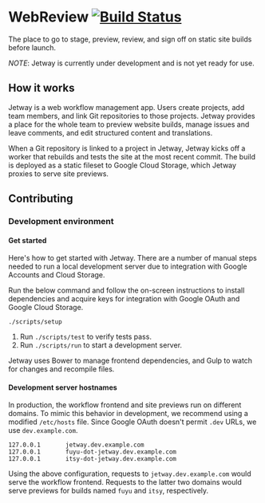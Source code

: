 # WebReview [![Build Status](https://travis-ci.org/grow/webreview.png?branch=master)](https://travis-ci.org/grow/webreview)

The place to go to stage, preview, review, and sign off on static site builds before launch.

*NOTE*: Jetway is currently under development and is not yet ready for use.

## How it works

Jetway is a web workflow management app. Users create projects, add team members, and link Git repositories to those projects. Jetway provides a place for the whole team to preview website builds, manage issues and leave comments, and edit structured content and translations.

When a Git repository is linked to a project in Jetway, Jetway kicks off a worker that rebuilds and tests the site at the most recent commit. The build is deployed as a static fileset to Google Cloud Storage, which Jetway proxies to serve site previews.

## Contributing

### Development environment

#### Get started

Here's how to get started with Jetway. There are a number of manual steps needed to run a local development server due to integration with Google Accounts and Cloud Storage.

Run the below command and follow the on-screen instructions to install dependencies and acquire keys for integration with Google OAuth and Google Cloud Storage.

    ./scripts/setup

1. Run `./scripts/test` to verify tests pass.
1. Run `./scripts/run` to start a development server.

Jetway uses Bower to manage frontend dependencies, and Gulp to watch for changes and recompile files.

#### Development server hostnames

In production, the workflow frontend and site previews run on different domains. To mimic this behavior in development, we recommend using a modified `/etc/hosts` file. Since Google OAuth doesn't permit `.dev` URLs, we use `dev.example.com`.

```
127.0.0.1       jetway.dev.example.com
127.0.0.1       fuyu-dot-jetway.dev.example.com
127.0.0.1       itsy-dot-jetway.dev.example.com
```

Using the above configuration, requests to `jetway.dev.example.com` would serve the workflow frontend. Requests to the latter two domains would serve previews for builds named `fuyu` and `itsy`, respectively.
